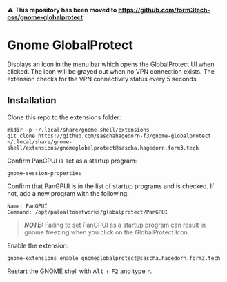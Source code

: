 
:warning: **This repository has been moved to https://github.com/form3tech-oss/gnome-globalprotect**

# Gnome GlobalProtect

Displays an icon in the menu bar which opens the GlobalProtect UI when clicked. The icon will be grayed out when no VPN connection exists. The extension checks for the VPN connectivity status every 5 seconds.

## Installation

Clone this repo to the extensions folder:

```
mkdir -p ~/.local/share/gnome-shell/extensions
git clone https://github.com/saschahagedorn-f3/gnome-globalprotect ~/.local/share/gnome-shell/extensions/gnomeglobalprotect@sascha.hagedorn.form3.tech
```

Confirm PanGPUI is set as a startup program:

```
gnome-session-properties
```

Confirm that PanGPUI is in the list of startup programs and is checked. If not, add a new program with the following:

```
Name: PanGPUI
Command: /opt/paloaltonetworks/globalprotect/PanGPUI
```

> **_NOTE:_** Failing to set PanGPUI as a startup program can result in gnome freezing when you click on the GlobalProtect Icon.


Enable the extension:

```
gnome-extensions enable gnomeglobalprotect@sascha.hagedorn.form3.tech
```

Restart the GNOME shell with <kbd>Alt</kbd> + <kbd>F2</kbd> and type `r`.
